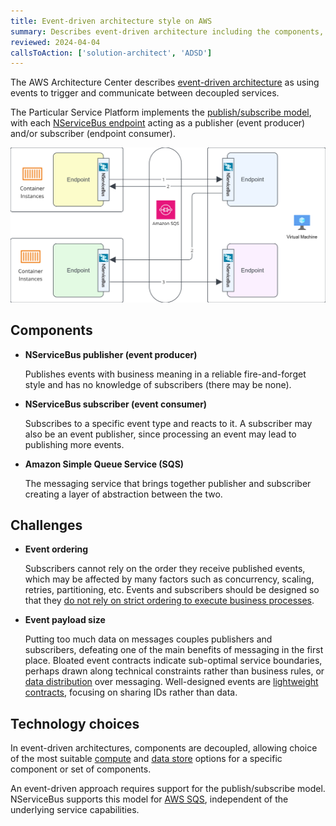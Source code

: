 ```yaml
---
title: Event-driven architecture style on AWS
summary: Describes event-driven architecture including the components, challenges, and technology options for AWS
reviewed: 2024-04-04
callsToAction: ['solution-architect', 'ADSD']
---
```


The AWS Architecture Center describes [event-driven architecture](https://aws.amazon.com/event-driven-architecture/) as using events to trigger and communicate between decoupled services.

The Particular Service Platform implements the [publish/subscribe model](/nservicebus/messaging/publish-subscribe/), with each [NServiceBus endpoint](/nservicebus/endpoints/) acting as a publisher (event producer) and/or subscriber (endpoint consumer).

![A depiction of an event-driven architecture using AWS and NServiceBus](/architecture/aws/images/aws-event-driven-architecture.png)

## Components

- **NServiceBus publisher (event producer)**

    Publishes events with business meaning in a reliable fire-and-forget style and has no knowledge of subscribers (there may be none).
- **NServiceBus subscriber (event consumer)**

    Subscribes to a specific event type and reacts to it. A subscriber may also be an event publisher, since processing an event may lead to publishing more events.
- **Amazon Simple Queue Service (SQS)**

    The messaging service that brings together publisher and subscriber creating a layer of abstraction between the two.

## Challenges

- **Event ordering**

    Subscribers cannot rely on the order they receive published events, which may be affected by many factors such as concurrency, scaling, retries, partitioning, etc. Events and subscribers should be designed so that they [do not rely on strict ordering to execute business processes](https://particular.net/blog/you-dont-need-ordered-delivery).
- **Event payload size**

    Putting too much data on messages couples publishers and subscribers, defeating one of the main benefits of messaging in the first place. Bloated event contracts indicate sub-optimal service boundaries, perhaps drawn along technical constraints rather than business rules, or [data distribution](/nservicebus/concepts/data-distribution.md) over messaging. Well-designed events are [lightweight contracts](https://particular.net/blog/putting-your-events-on-a-diet), focusing on sharing IDs rather than data.

## Technology choices

In event-driven architectures, components are decoupled, allowing choice of the most suitable [compute](/architecture/aws/compute.md) and [data store](./data-stores.md) options for a specific component or set of components.

An event-driven approach requires support for the publish/subscribe model. NServiceBus supports this model for [AWS SQS](./messaging.md), independent of the underlying service capabilities.